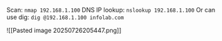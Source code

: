 Scan: `nmap 192.168.1.100`
DNS IP lookup: `nslookup 192.168.1.100`
Or can use dig: `dig @192.168.1.100 infolab.com`

![[Pasted image 20250726205447.png]]

